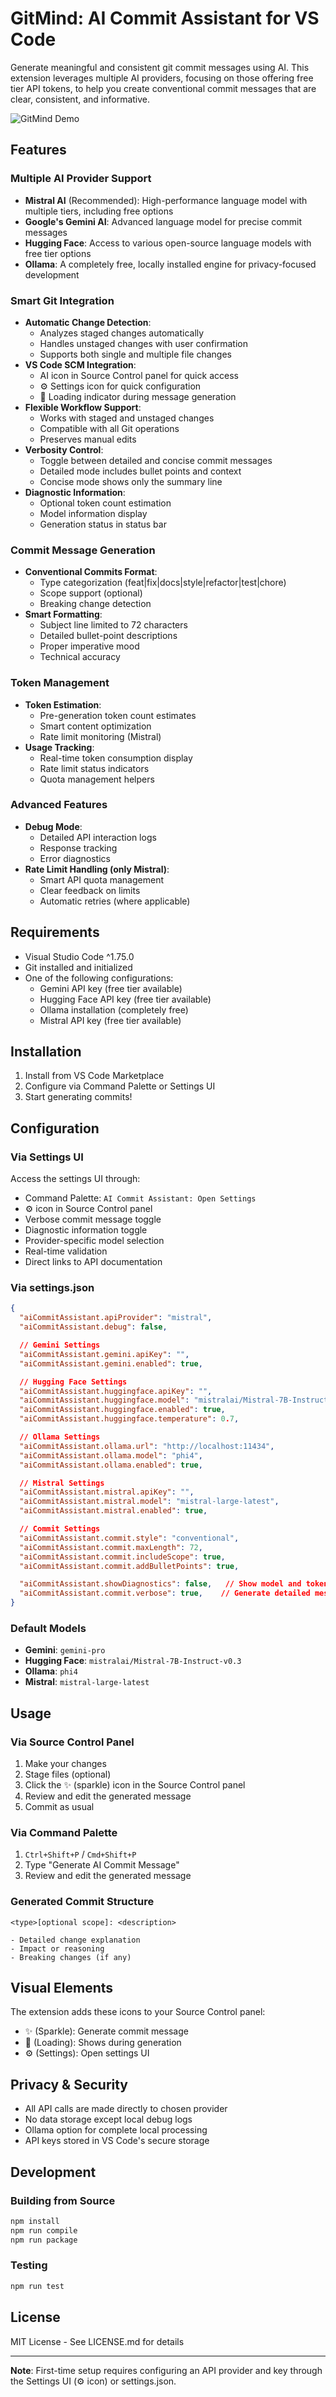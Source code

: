 # GitMind: AI Commit Assistant for VS Code

Generate meaningful and consistent git commit messages using AI. This extension leverages multiple AI providers, focusing on those offering free tier API tokens, to help you create conventional commit messages that are clear, consistent, and informative.

![GitMind Demo](https://shahabahreini.com/wp-content/uploads/toturial.gif)

## Features

### Multiple AI Provider Support

- **Mistral AI** (Recommended): High-performance language model with multiple tiers, including free options
- **Google's Gemini AI**: Advanced language model for precise commit messages
- **Hugging Face**: Access to various open-source language models with free tier options
- **Ollama**: A completely free, locally installed engine for privacy-focused development

### Smart Git Integration

- **Automatic Change Detection**:
  - Analyzes staged changes automatically
  - Handles unstaged changes with user confirmation
  - Supports both single and multiple file changes
- **VS Code SCM Integration**:
  - AI icon in Source Control panel for quick access
  - ⚙️ Settings icon for quick configuration
  - 🔄 Loading indicator during message generation
- **Flexible Workflow Support**:
  - Works with staged and unstaged changes
  - Compatible with all Git operations
  - Preserves manual edits
- **Verbosity Control**:
  - Toggle between detailed and concise commit messages
  - Detailed mode includes bullet points and context
  - Concise mode shows only the summary line
- **Diagnostic Information**:
  - Optional token count estimation
  - Model information display
  - Generation status in status bar

### Commit Message Generation

- **Conventional Commits Format**:
  - Type categorization (feat|fix|docs|style|refactor|test|chore)
  - Scope support (optional)
  - Breaking change detection
- **Smart Formatting**:
  - Subject line limited to 72 characters
  - Detailed bullet-point descriptions
  - Proper imperative mood
  - Technical accuracy

### Token Management

- **Token Estimation**:
  - Pre-generation token count estimates
  - Smart content optimization
  - Rate limit monitoring (Mistral)
- **Usage Tracking**:
  - Real-time token consumption display
  - Rate limit status indicators
  - Quota management helpers

### Advanced Features

- **Debug Mode**:
  - Detailed API interaction logs
  - Response tracking
  - Error diagnostics
- **Rate Limit Handling (only Mistral)**:
  - Smart API quota management
  - Clear feedback on limits
  - Automatic retries (where applicable)

## Requirements

- Visual Studio Code ^1.75.0
- Git installed and initialized
- One of the following configurations:
  - Gemini API key (free tier available)
  - Hugging Face API key (free tier available)
  - Ollama installation (completely free)
  - Mistral API key (free tier available)

## Installation

1. Install from VS Code Marketplace
2. Configure via Command Palette or Settings UI
3. Start generating commits!

## Configuration

### Via Settings UI

Access the settings UI through:

- Command Palette: `AI Commit Assistant: Open Settings`
- ⚙️ icon in Source Control panel
- Verbose commit message toggle
- Diagnostic information toggle
- Provider-specific model selection
- Real-time validation
- Direct links to API documentation

### Via settings.json

```json
{
  "aiCommitAssistant.apiProvider": "mistral",
  "aiCommitAssistant.debug": false,

  // Gemini Settings
  "aiCommitAssistant.gemini.apiKey": "",
  "aiCommitAssistant.gemini.enabled": true,

  // Hugging Face Settings
  "aiCommitAssistant.huggingface.apiKey": "",
  "aiCommitAssistant.huggingface.model": "mistralai/Mistral-7B-Instruct-v0.3",
  "aiCommitAssistant.huggingface.enabled": true,
  "aiCommitAssistant.huggingface.temperature": 0.7,

  // Ollama Settings
  "aiCommitAssistant.ollama.url": "http://localhost:11434",
  "aiCommitAssistant.ollama.model": "phi4",
  "aiCommitAssistant.ollama.enabled": true,

  // Mistral Settings
  "aiCommitAssistant.mistral.apiKey": "",
  "aiCommitAssistant.mistral.model": "mistral-large-latest",
  "aiCommitAssistant.mistral.enabled": true,

  // Commit Settings
  "aiCommitAssistant.commit.style": "conventional",
  "aiCommitAssistant.commit.maxLength": 72,
  "aiCommitAssistant.commit.includeScope": true,
  "aiCommitAssistant.commit.addBulletPoints": true,

  "aiCommitAssistant.showDiagnostics": false,   // Show model and token information before generating messages
  "aiCommitAssistant.commit.verbose": true,    // Generate detailed messages with bullet points
}
```

### Default Models

- **Gemini**: `gemini-pro`
- **Hugging Face**: `mistralai/Mistral-7B-Instruct-v0.3`
- **Ollama**: `phi4`
- **Mistral**: `mistral-large-latest`

## Usage

### Via Source Control Panel

1. Make your changes
2. Stage files (optional)
3. Click the ✨ (sparkle) icon in the Source Control panel
4. Review and edit the generated message
5. Commit as usual

### Via Command Palette

1. `Ctrl+Shift+P` / `Cmd+Shift+P`
2. Type "Generate AI Commit Message"
3. Review and edit the generated message

### Generated Commit Structure

```
<type>[optional scope]: <description>

- Detailed change explanation
- Impact or reasoning
- Breaking changes (if any)
```

## Visual Elements

The extension adds these icons to your Source Control panel:

- ✨ (Sparkle): Generate commit message
- 🔄 (Loading): Shows during generation
- ⚙️ (Settings): Open settings UI

## Privacy & Security

- All API calls are made directly to chosen provider
- No data storage except local debug logs
- Ollama option for complete local processing
- API keys stored in VS Code's secure storage

## Development

### Building from Source

```bash
npm install
npm run compile
npm run package
```

### Testing

```bash
npm run test
```

## License

MIT License - See LICENSE.md for details

---

**Note**: First-time setup requires configuring an API provider and key through the Settings UI (⚙️ icon) or settings.json.
